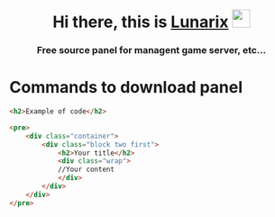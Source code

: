 <h1 align="center">Hi there, this is <a href="https://lunarix.ru/" target="_blank">Lunarix</a> 
<img src="https://github.com/blackcater/blackcater/raw/main/images/Hi.gif" height="32"/></h1>
<h3 align="center">Free source panel for managent game server, etc... </h3>

# Commands to download panel

```html
<h2>Example of code</h2>

<pre>
    <div class="container">
        <div class="block two first">
            <h2>Your title</h2>
            <div class="wrap">
            //Your content
            </div>
        </div>
    </div>
</pre>
```
